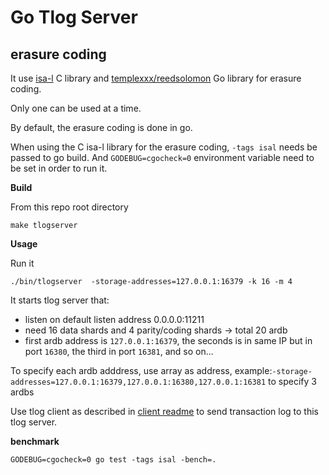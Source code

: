 # Go Tlog Server

## erasure coding

It use [isa-l](https://github.com/01org/isa-l) C library and [templexxx/reedsolomon](https://github.com/templexxx/reedsolomon) Go library for erasure coding.

Only one can be used at a time.

By default, the erasure coding is done in go.

When using the C isa-l library for the erasure coding, `-tags isal` needs be passed to go build.
And `GODEBUG=cgocheck=0` environment variable need to be set in order to run it.


**Build**

From this repo root directory
```
make tlogserver
```


**Usage**

Run it
```
./bin/tlogserver  -storage-addresses=127.0.0.1:16379 -k 16 -m 4
```

It starts tlog server that:
- listen on default listen address 0.0.0.0:11211
- need 16 data shards and 4 parity/coding shards -> total 20 ardb 
- first ardb address is `127.0.0.1:16379`, the seconds is in same IP but in port `16380`, the third in port `16381`, and so on...

To specify each ardb adddress, use array as address, example:`-storage-addresses=127.0.0.1:16379,127.0.0.1:16380,127.0.0.1:16381` to specify 3 ardbs

Use tlog client as described in [client readme](../tlogclient/readme.md) to send transaction log to this tlog server.


**benchmark**
```
GODEBUG=cgocheck=0 go test -tags isal -bench=.
```
